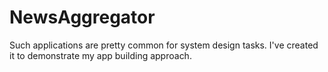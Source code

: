 # NewsAggregator
Such applications are pretty common for system design tasks. I've created it to demonstrate my app building approach.
